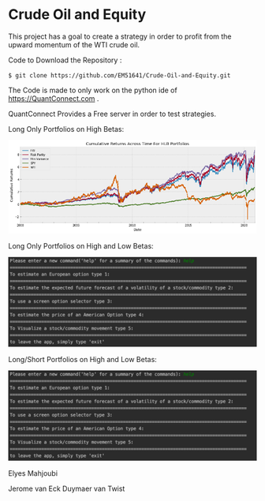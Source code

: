 # Crude Oil and Equity

This project has a goal to create a strategy in order to profit from the upward momentum of the WTI crude oil.

Code to Download the Repository :

```
$ git clone https://github.com/EM51641/Crude-Oil-and-Equity.git
```
The Code is made to only work on the python ide of https://QuantConnect.com .

QuantConnect Provides a Free server in order to test strategies.


Long Only Portfolios on High Betas:

![alt text](https://github.com/EM51641/Crude-Oil-and-Equity/blob/main/Cumulative%2520return%2520HLB%2520long%2520only.png?raw=true)

Long Only Portfolios on High and Low Betas:

![alt text](https://github.com/EM51641/SuperOption/blob/master/APPCommands.png?raw=true)

Long/Short Portfolios on High and Low Betas:

![alt text](https://github.com/EM51641/SuperOption/blob/master/APPCommands.png?raw=true)

Elyes Mahjoubi

Jerome van Eck Duymaer van Twist
